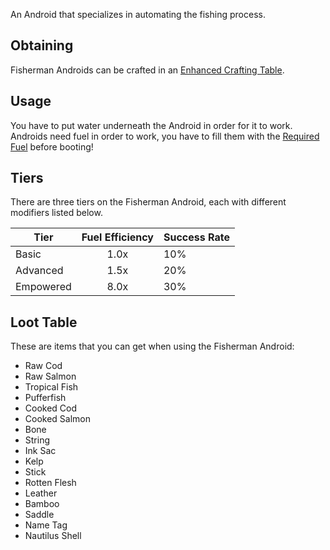 An Android that specializes in automating the fishing process.

## Obtaining
Fisherman Androids can be crafted in an [Enhanced Crafting Table](https://github.com/Slimefun/Slimefun4/wiki/Enhanced-Crafting-Table).

## Usage
You have to put water underneath the Android in order for it to work. Androids need fuel in order to work, you have to fill them with the [Required Fuel](https://github.com/Slimefun/Slimefun4/wiki/Normal-Androids#power-source) before booting!

## Tiers
There are three tiers on the Fisherman Android, each with different modifiers listed below.

| Tier      | Fuel Efficiency | Success Rate |
| --------- |:---------------:| ------------ |
| Basic     |      1.0x       | 10%          |
| Advanced  |      1.5x       | 20%          |
| Empowered |      8.0x       | 30%          |

## Loot Table
These are items that you can get when using the Fisherman Android:
- Raw Cod
- Raw Salmon
- Tropical Fish
- Pufferfish
- Cooked Cod
- Cooked Salmon
- Bone
- String
- Ink Sac
- Kelp
- Stick
- Rotten Flesh
- Leather
- Bamboo
- Saddle
- Name Tag
- Nautilus Shell
